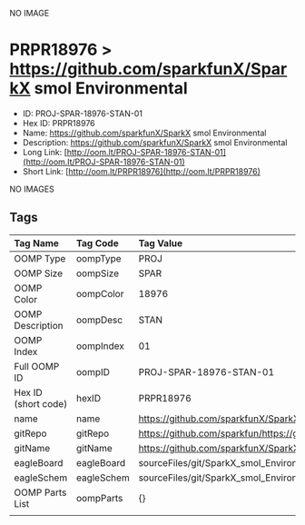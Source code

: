 


  
NO IMAGE  
# PRPR18976 > https://github.com/sparkfunX/SparkX smol Environmental

- ID: PROJ-SPAR-18976-STAN-01
- Hex ID: PRPR18976
- Name: https://github.com/sparkfunX/SparkX smol Environmental
- Description: https://github.com/sparkfunX/SparkX smol Environmental
- Long Link: [http://oom.lt/PROJ-SPAR-18976-STAN-01](http://oom.lt/PROJ-SPAR-18976-STAN-01)
- Short Link: [http://oom.lt/PRPR18976](http://oom.lt/PRPR18976)
  
NO IMAGES  
## Tags
  

|Tag Name|Tag Code|Tag Value|
| :--- | :--- | :--- |
|OOMP Type|oompType|PROJ|
|OOMP Size|oompSize|SPAR|
|OOMP Color|oompColor|18976|
|OOMP Description|oompDesc|STAN|
|OOMP Index|oompIndex|01|
|Full OOMP ID|oompID|PROJ-SPAR-18976-STAN-01|
|Hex ID (short code)|hexID|PRPR18976|
|name|name|https://github.com/sparkfunX/SparkX smol Environmental|
|gitRepo|gitRepo|https://github.com/sparkfun/https://github.com/sparkfunX/SparkX_smol_Environmental|
|gitName|gitName|https://github.com/sparkfunX/SparkX_smol_Environmental|
|eagleBoard|eagleBoard|sourceFiles/git/SparkX_smol_Environmental/Hardware/SparkX_smol_Environmental.brd|
|eagleSchem|eagleSchem|sourceFiles/git/SparkX_smol_Environmental/Hardware/SparkX_smol_Environmental.sch|
|OOMP Parts List|oompParts|{}|
||||
